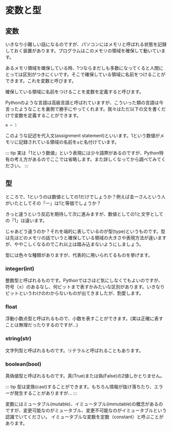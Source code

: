 # 変数と型

## 変数

いきなり小難しい話になるのですが、パソコンにはメモリと呼ばれる状態を記録しておく装置があります。プログラムはこのメモリの領域を確保して動いています。

あるメモリ領域を確保している時、1つならまだしも多数になってくると人間にとっては区別がつきにくいです。そこで確保している領域に名前をつけることができます。これを変数と呼びます。

確保している領域に名前をつけることを変数を定義すると呼びます。

Pythonのような言語は高級言語と呼ばれていますが、こういった類の言語は今言ったようなことを裏側で勝手にやってくれます。我々はただ以下の文を書くだけで変数を定義することができます。

```python
a = 1
```

このような記述を代入文(assignment statement)といいます。1という数値がメモリに記録されている領域の名前を`a`と名付けています。

::: tip
実は「1という数値」という表現には少々語弊があるのですが、Python特有の考え方があるのでここでは省略します。また詳しくなってから調べてみてください。
:::

## 型

ところで、1というのは数値としての1だけでしょうか？例えば圭一さんという人がいたとしてその「一」は1と等価でしょうか？

きっと違うという反応を期待して次に進みますが、数値としての1と文字としての「1」は違います。

じゃあどう違うのか？それを端的に表しているのが型(type)というものです。型は先ほどのメモリの話でいうと確保している領域の大きさや表現方法が違いますが、ややこしくなるのでこれ以上は踏み込まないようにしましょう。

型には色々な種類がありますが、代表的に用いられてるものを挙げます。

### integer(int)

整数型と呼ばれるものです。Pythonではさほど気にしなくてもよいのですが、符号（±）のあるなし、何ビットまで表すかみたいな区別があります。いきなりビットというわけのわからないものが出てきましたが、割愛します。

### float

浮動小数点型と呼ばれるもので、小数を表すことができます。(実は正確に表すことは無理だったりするのですが…)

### string(str)

文字列型と呼ばれるものです。リテラルと呼ばれることもあります。

### boolean(bool)

真偽値型と呼ばれるものです。真(True)または偽(False)の2値しかとりません。

::: tip
型は変換(cast)することができます。もちろん情報が抜け落ちたり、エラーが発生することがありますが…
:::

変数にはミュータブル(mutable)、イミュータブル(immutable)の概念があるのですが、変更可能なのがミュータブル、変更不可能なのがイミュータブルという認識でいてください。
イミュータブルな変数を定数（constant）と呼ぶことがあります。
